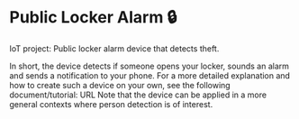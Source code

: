 # Public Locker Alarm :lock:
IoT project: Public locker alarm device that detects theft.

In short, the device detects if someone opens your locker, sounds an alarm and sends a notification to your phone. 
For a more detailed explanation and how to create such a device on your own, see the following document/tutorial: URL
Note that the device can be applied in a more general contexts where person detection is of interest.

